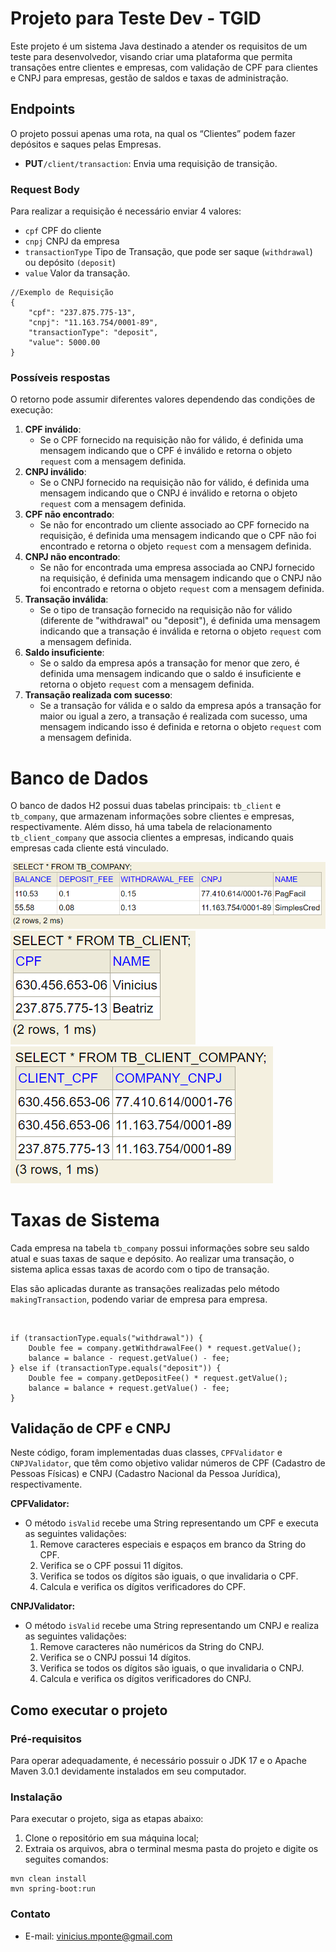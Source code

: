 # Projeto para Teste Dev - TGID

Este projeto é um sistema Java destinado a atender os requisitos de um teste para desenvolvedor, visando criar uma plataforma que permita transações entre clientes e empresas, com validação de CPF para clientes e CNPJ para empresas, gestão de saldos e taxas de administração.

## Endpoints

O projeto possui apenas uma rota, na qual os “Clientes” podem fazer depósitos e saques pelas Empresas.

- **PUT**`/client/transaction`: Envia uma requisição de transição.

### **Request Body**

Para realizar a requisição é necessário enviar 4 valores:

- `cpf` CPF do cliente
- `cnpj` CNPJ da empresa
- `transactionType` Tipo de Transação, que pode ser saque (`withdrawal`) ou depósito  `(deposit`)
- `value` Valor da transação.

```
//Exemplo de Requisição
{
    "cpf": "237.875.775-13",
    "cnpj": "11.163.754/0001-89",
    "transactionType": "deposit",
    "value": 5000.00
}
```

### Possíveis respostas

O retorno pode assumir diferentes valores dependendo das condições de execução:

1. **CPF inválido**:
   - Se o CPF fornecido na requisição não for válido, é definida uma mensagem indicando que o CPF é inválido e retorna o objeto `request` com a mensagem definida.
2. **CNPJ inválido**:
   - Se o CNPJ fornecido na requisição não for válido, é definida uma mensagem indicando que o CNPJ é inválido e retorna o objeto `request` com a mensagem definida.
3. **CPF não encontrado**:
   - Se não for encontrado um cliente associado ao CPF fornecido na requisição, é definida uma mensagem indicando que o CPF não foi encontrado e retorna o objeto `request` com a mensagem definida.
4. **CNPJ não encontrado**:
   - Se não for encontrada uma empresa associada ao CNPJ fornecido na requisição, é definida uma mensagem indicando que o CNPJ não foi encontrado e retorna o objeto `request` com a mensagem definida.
5. **Transação inválida**:
   - Se o tipo de transação fornecido na requisição não for válido (diferente de "withdrawal" ou "deposit"), é definida uma mensagem indicando que a transação é inválida e retorna o objeto `request` com a mensagem definida.
6. **Saldo insuficiente**:
   - Se o saldo da empresa após a transação for menor que zero, é definida uma mensagem indicando que o saldo é insuficiente e retorna o objeto `request` com a mensagem definida.
7. **Transação realizada com sucesso**:
   - Se a transação for válida e o saldo da empresa após a transação for maior ou igual a zero, a transação é realizada com sucesso, uma mensagem indicando isso é definida e retorna o objeto `request` com a mensagem definida.

# Banco de Dados

O banco de dados H2 possui duas tabelas principais: `tb_client` e `tb_company`, que armazenam informações sobre clientes e empresas, respectivamente. Além disso, há uma tabela de relacionamento `tb_client_company` que associa clientes a empresas, indicando quais empresas cada cliente está vinculado.

![tb_company](https://raw.githubusercontent.com/ViniciusMPonte/teste-dev-tgid/main/imgs/tb_company.PNG)
![tb_client](https://raw.githubusercontent.com/ViniciusMPonte/teste-dev-tgid/main/imgs/tb_client.PNG)
![tb_client_company](https://raw.githubusercontent.com/ViniciusMPonte/teste-dev-tgid/main/imgs/tb_client_company.PNG)

# Taxas de Sistema

Cada empresa na tabela `tb_company` possui informações sobre seu saldo atual e suas taxas de saque e depósito. Ao realizar uma transação, o sistema aplica essas taxas de acordo com o tipo de transação.

Elas são aplicadas durante as transações realizadas pelo método `makingTransaction`, podendo variar de empresa para empresa.

‌

```
if (transactionType.equals("withdrawal")) {
    Double fee = company.getWithdrawalFee() * request.getValue();
    balance = balance - request.getValue() - fee;
} else if (transactionType.equals("deposit")) {
    Double fee = company.getDepositFee() * request.getValue();
    balance = balance + request.getValue() - fee;
}
```

## **Validação de CPF e CNPJ**

Neste código, foram implementadas duas classes, `CPFValidator` e `CNPJValidator`, que têm como objetivo validar números de CPF (Cadastro de Pessoas Físicas) e CNPJ (Cadastro Nacional da Pessoa Jurídica), respectivamente.

**CPFValidator:**

- O método `isValid` recebe uma String representando um CPF e executa as seguintes validações:
  1. Remove caracteres especiais e espaços em branco da String do CPF.
  2. Verifica se o CPF possui 11 dígitos.
  3. Verifica se todos os dígitos são iguais, o que invalidaria o CPF.
  4. Calcula e verifica os dígitos verificadores do CPF.

**CNPJValidator:**

- O método `isValid` recebe uma String representando um CNPJ e realiza as seguintes validações:
  1. Remove caracteres não numéricos da String do CNPJ.
  2. Verifica se o CNPJ possui 14 dígitos.
  3. Verifica se todos os dígitos são iguais, o que invalidaria o CNPJ.
  4. Calcula e verifica os dígitos verificadores do CNPJ.

## Como executar o projeto

### Pré-requisitos

Para operar adequadamente, é necessário possuir o JDK 17 e o Apache Maven 3.0.1 devidamente instalados em seu computador.

### Instalação

Para executar o projeto, siga as etapas abaixo:

1. Clone o repositório em sua máquina local;
2. Extraia os arquivos, abra o terminal mesma pasta do projeto e digite os seguites comandos:

```
mvn clean install
mvn spring-boot:run
```
### Contato

- E-mail: vinicius.mponte@gmail.com
